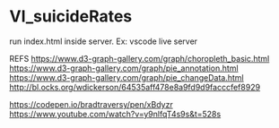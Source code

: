 # VI_suicideRates

run index.html inside server. Ex: vscode live server

REFS
https://www.d3-graph-gallery.com/graph/choropleth_basic.html
https://www.d3-graph-gallery.com/graph/pie_annotation.html
https://www.d3-graph-gallery.com/graph/pie_changeData.html
http://bl.ocks.org/wdickerson/64535aff478e8a9fd9d9facccfef8929

https://codepen.io/bradtraversy/pen/xBdyzr
https://www.youtube.com/watch?v=y9nlfqT4s9s&t=528s